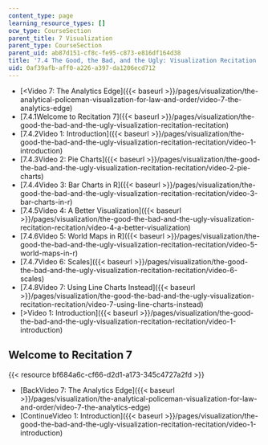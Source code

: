 ```yaml
---
content_type: page
learning_resource_types: []
ocw_type: CourseSection
parent_title: 7 Visualization
parent_type: CourseSection
parent_uid: ab87d151-cf8c-fe95-c873-e816df164d38
title: '7.4 The Good, the Bad, and the Ugly: Visualization Recitation  (Recitation)'
uid: 0af39afb-aff0-a226-a397-da1206ecd712
---
```


*   [\<Video 7: The Analytics Edge]({{< baseurl >}}/pages/visualization/the-analytical-policeman-visualization-for-law-and-order/video-7-the-analytics-edge)
*   [7.4.1Welcome to Recitation 7]({{< baseurl >}}/pages/visualization/the-good-the-bad-and-the-ugly-visualization-recitation-recitation)
*   [7.4.2Video 1: Introduction]({{< baseurl >}}/pages/visualization/the-good-the-bad-and-the-ugly-visualization-recitation-recitation/video-1-introduction)
*   [7.4.3Video 2: Pie Charts]({{< baseurl >}}/pages/visualization/the-good-the-bad-and-the-ugly-visualization-recitation-recitation/video-2-pie-charts)
*   [7.4.4Video 3: Bar Charts in R]({{< baseurl >}}/pages/visualization/the-good-the-bad-and-the-ugly-visualization-recitation-recitation/video-3-bar-charts-in-r)
*   [7.4.5Video 4: A Better Visualization]({{< baseurl >}}/pages/visualization/the-good-the-bad-and-the-ugly-visualization-recitation-recitation/video-4-a-better-visualization)
*   [7.4.6Video 5: World Maps in R]({{< baseurl >}}/pages/visualization/the-good-the-bad-and-the-ugly-visualization-recitation-recitation/video-5-world-maps-in-r)
*   [7.4.7Video 6: Scales]({{< baseurl >}}/pages/visualization/the-good-the-bad-and-the-ugly-visualization-recitation-recitation/video-6-scales)
*   [7.4.8Video 7: Using Line Charts Instead]({{< baseurl >}}/pages/visualization/the-good-the-bad-and-the-ugly-visualization-recitation-recitation/video-7-using-line-charts-instead)
*   [\>Video 1: Introduction]({{< baseurl >}}/pages/visualization/the-good-the-bad-and-the-ugly-visualization-recitation-recitation/video-1-introduction)

Welcome to Recitation 7
-----------------------

{{< resource bf684a6c-cf66-d2d1-a173-345c4727a2fd >}}

*   [BackVideo 7: The Analytics Edge]({{< baseurl >}}/pages/visualization/the-analytical-policeman-visualization-for-law-and-order/video-7-the-analytics-edge)
*   [ContinueVideo 1: Introduction]({{< baseurl >}}/pages/visualization/the-good-the-bad-and-the-ugly-visualization-recitation-recitation/video-1-introduction)